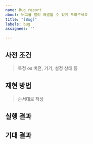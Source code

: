 ```yaml
---
name: Bug report
about: 버그를 빨리 해결할 수 있게 도와주세요
title: "[Bug]"
labels: bug
assignees: ''

---
```


## 사전 조건
> 특정 os 버전, 기기, 설정 상태 등

## 재현 방법
> 순서대로 작성

## 실행 결과

## 기대 결과

